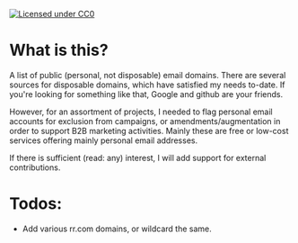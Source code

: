 [![Licensed under CC0](https://licensebuttons.net/p/zero/1.0/88x31.png)](https://creativecommons.org/publicdomain/zero/1.0/)

# What is this?
A list of public (personal, not disposable) email domains. There are several sources for disposable domains, which have satisfied my needs to-date. If you're looking for something like that, Google and github are your friends.

However, for an assortment of projects, I needed to flag personal email accounts for exclusion from campaigns, or amendments/augmentation in order to support B2B marketing activities. Mainly these are free or low-cost services offering mainly personal email addresses.

If there is sufficient (read: any) interest, I will add support for external contributions.

# Todos:
* Add various rr.com domains, or wildcard the same.
